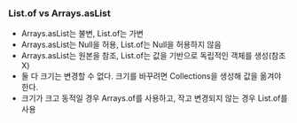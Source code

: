 ### List.of vs Arrays.asList
- Arrays.asList는 불변, List.of는 가변
- Arrays.asList는 Null을 허용, List.of는 Null을 허용하지 않음
- Arrays.asList는 원본을 참조, List.of는 값을 기반으로 독립적인 객체를 생성(참조 X)
- 둘 다 크기는 변경할 수 없다. 크기를 바꾸려면 Collections을 생성해 값을 옮겨야한다.
- 크기가 크고 동적일 경우 Arrays.of를 사용하고, 작고 변경되지 않는 경우 List.of를 사용